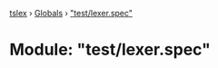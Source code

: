 [tslex](../README.md) › [Globals](../globals.md) › ["test/lexer.spec"](_test_lexer_spec_.md)

# Module: "test/lexer.spec"


